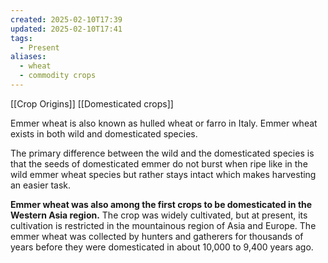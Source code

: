 ```yaml
---
created: 2025-02-10T17:39
updated: 2025-02-10T17:41
tags:
  - Present
aliases:
  - wheat
  - commodity crops
---
```


[[Crop Origins]]
[[Domesticated crops]]

Emmer wheat is also known as hulled wheat or farro in Italy. Emmer wheat exists in both wild and domesticated species. 

The primary difference between the wild and the domesticated species is that the seeds of domesticated emmer do not burst when ripe like in the wild emmer wheat species but rather stays intact which makes harvesting an easier task. 

**Emmer wheat was also among the first crops to be domesticated in the Western Asia region.** The crop was widely cultivated, but at present, its cultivation is restricted in the mountainous region of Asia and Europe. The emmer wheat was collected by hunters and gatherers for thousands of years before they were domesticated in about 10,000 to 9,400 years ago.